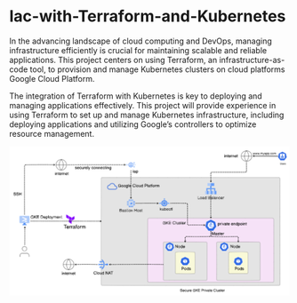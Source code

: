 # Iac-with-Terraform-and-Kubernetes
In the advancing landscape of cloud computing and DevOps, managing infrastructure efficiently is crucial for maintaining scalable and reliable applications. This project centers on using Terraform, an infrastructure-as-code tool, to provision and manage Kubernetes clusters on cloud platforms Google Cloud Platform. 

The integration of Terraform with Kubernetes is key to deploying and managing applications effectively. This project will provide experience in using Terraform to set up and manage Kubernetes infrastructure, including deploying applications and utilizing Google’s controllers to optimize resource management.


![Architectural Diagram](./Tf-GKE.png)

[comment]: <ADD REFERENCES TO APPLICATION. IT IS FROM DOCKER GETTING STARTED>

[comment]: <ADD REFERENCES TO APPLICATION. IT IS FROM DOCKER GETTING STARTED>
